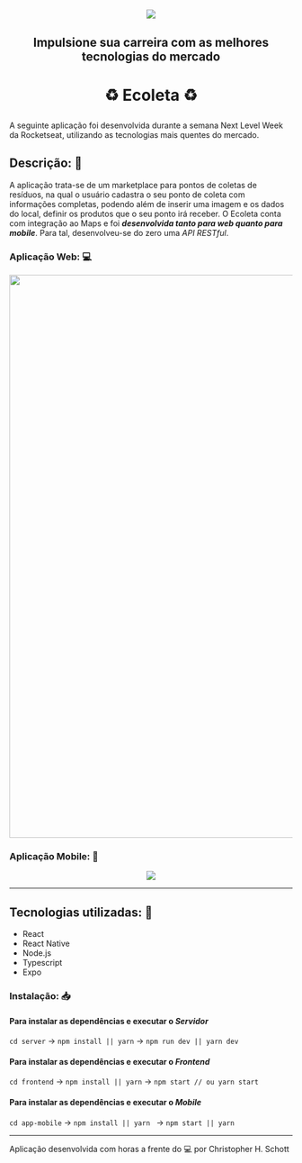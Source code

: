 <h1 align="center"><img src="https://i.ibb.co/Kbpy6hM/new.png" /></h1>
<h2 align="center">Impulsione sua carreira com as melhores tecnologias do mercado</h2>

# <p align="center">:recycle: Ecoleta :recycle:</p>

A seguinte aplicação foi desenvolvida durante a semana Next Level Week da Rocketseat, utilizando as tecnologias mais quentes do mercado.

## Descrição: :page_facing_up:

A aplicação trata-se de um marketplace para pontos de coletas de resíduos, na qual o usuário cadastra o seu ponto de coleta com informações completas, podendo além de inserir uma imagem e os dados do local, definir os produtos que o seu ponto irá receber. O Ecoleta conta com integração ao Maps e foi <strong><i>desenvolvida tanto para web quanto para mobile</i></strong>. Para tal, desenvolveu-se do zero uma <i>API RESTful</i>.

### Aplicação Web: :computer:

<p align="center">
  <img src="https://github.com/ChristopherHauschild/next-level-week-ecoleta/blob/master/Web.gif?raw=true" width="1000px"/>
</p>

### Aplicação Mobile: :iphone:

<p align="center">
  <img src="https://github.com/ChristopherHauschild/next-level-week-ecoleta/blob/master/Mobile.gif?raw=true" heigth="500px" />
</p>

<hr/>

## Tecnologias utilizadas: :rocket:

<ul>
  <li>React</li>
  <li>React Native</li>
  <li>Node.js</li>
  <li>Typescript</li>
  <li>Expo</li>
</ul>

### Instalação: :inbox_tray:

#### Para instalar as dependências e executar o <i>Servidor</i>

``` cd server ``` -> 
``` npm install || yarn ``` -> 
``` npm run dev || yarn dev ```

#### Para instalar as dependências e executar o <i>Frontend</i>

``` cd frontend ``` -> 
``` npm install || yarn ``` -> 
``` npm start // ou yarn start ```

#### Para instalar as dependências e executar o <i>Mobile</i>

``` cd app-mobile ``` -> 
``` npm install || yarn  ``` -> 
``` npm start || yarn ```


<hr>

Aplicação desenvolvida com horas a frente do :computer: por Christopher H. Schott


